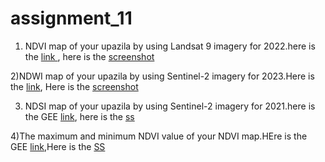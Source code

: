 # assignment_11
1) NDVI map of your upazila by using Landsat 9 imagery for 2022.here is the [link ](https://code.earthengine.google.com/1084b350f2d1ca4d0b1bce7e8e40f04c),
here is the [screenshot](https://github.com/Aimon-Rana-Jihad/assignment_11/commit/2a389b0c48d33b40be65087552835004320903c1)

2)NDWI map of your upazila by using Sentinel-2 imagery for 2023.Here is the [link](https://code.earthengine.google.com/6758ecdcf677e65cbf73ebc924a16ebf),
Here is the [screenshot](https://github.com/Aimon-Rana-Jihad/assignment_11/commit/39193fc245c2de6f909deff08e7436b3141090de)


3) NDSI map of your upazila by using Sentinel-2 imagery for 2021.here is the GEE [link](https://code.earthengine.google.com/7e678e9a661216928c7d36aa2f89e6d4),
here is the [ss](https://github.com/Aimon-Rana-Jihad/assignment_11/commit/6b10dd2f66bebe42495fd4f02fcab7060983c807)

4)The maximum and minimum NDVI value of your NDVI map.HEre is the GEE [link](https://code.earthengine.google.com/51773d78ca1afd1c58fda1c55d93bab8),Here is the [SS](https://github.com/Aimon-Rana-Jihad/assignment_11/commit/16393909a1505a009e36ae991675e9355eabcd88)
